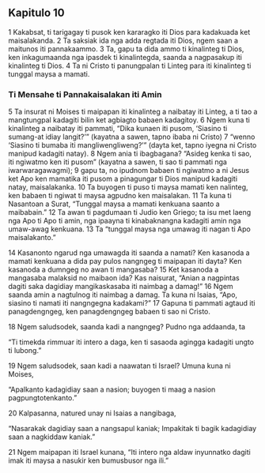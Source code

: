 Kapitulo 10
-----------

1 Kakabsat, ti tarigagay ti pusok ken kararagko iti Dios para kadakuada ket maisalakanda.
2 Ta saksiak ida nga adda regtada iti Dios, ngem saan a maitunos iti pannakaammo.
3 Ta, gapu ta dida ammo ti kinalinteg ti Dios, ken inkagumaanda nga ipasdek ti kinalintegda, saanda a nagpasakup iti kinalinteg ti Dios.
4 Ta ni Cristo ti panungpalan ti Linteg para iti kinalinteg ti tunggal maysa a mamati.

### Ti Mensahe ti Pannakaisalakan iti Amin

5 Ta insurat ni Moises ti maipapan iti kinalinteg a naibatay iti Linteg, a ti tao a mangtungpal kadagiti bilin ket agbiagto babaen kadagitoy.
6 Ngem kuna ti kinalinteg a naibatay iti pammati, “Dika kunaen iti pusom, ‘Siasino ti sumang-at idiay langit?’” (kayatna a sawen, tapno ibaba ni Cristo)
7 “wenno ‘Siasino ti bumaba iti mangliwengliweng?’” (dayta ket, tapno iyegna ni Cristo manipud kadagiti natay).
8 Ngem ania ti ibagbagana? “Asideg kenka ti sao, iti ngiwatmo ken iti pusom” (kayatna a sawen, ti sao ti pammati nga iwarwaragawagmi);
9 gapu ta, no ipudnom babaen ti ngiwatmo a ni Jesus ket Apo ken mamatika iti pusom a pinagungar ti Dios manipud kadagiti natay, maisalakanka.
10 Ta buyogen ti puso ti maysa mamati ken nalinteg, ken babaen ti ngiwat ti maysa agpudno ken maisalakan.
11 Ta kuna ti Nasantoan a Surat, “Tunggal maysa a mamati kenkuana saanto a maibabain.”
12 Ta awan ti pagdumaan ti Judio ken Griego; ta isu met laeng nga Apo ti Apo ti amin, nga ipaayna ti kinabaknangna kadagiti amin nga umaw-awag kenkuana.
13 Ta “tunggal maysa nga umawag iti nagan ti Apo maisalakanto.”

14 Kasanonto ngarud nga umawagda iti saanda a namati? Ken kasanoda a mamati kenkuana a dida pay pulos nangngeg ti maipapan iti dayta? Ken kasanoda a dumngeg no awan ti mangasaba?
15 Ket kasanoda a mangasaba malaksid no maibaon ida? Kas naisurat, “Anian a nagpintas dagiti saka dagidiay mangikaskasaba iti naimbag a damag!”
16 Ngem saanda amin a nagtulnog iti naimbag a damag. Ta kuna ni Isaias, “Apo, siasino ti namati iti nangngegna kadakami?”
17 Gapuna ti pammati agtaud iti panagdengngeg, ken panagdengngeg babaen ti sao ni Cristo.

18 Ngem saludsodek, saanda kadi a nangngeg? Pudno nga addaanda, ta

“Ti timekda rimmuar iti intero a daga, ken ti sasaoda agingga kadagiti ungto ti lubong.”

19 Ngem saludsodek, saan kadi a naawatan ti Israel? Umuna kuna ni Moises,

“Apalkanto kadagidiay saan a nasion;
     buyogen ti maag a nasion pagpungtotenkanto.”

20 Kalpasanna, natured unay ni Isaias a nangibaga,

“Nasarakak dagidiay saan a nangsapul kaniak;
     Impakitak ti bagik kadagidiay saan a nagkiddaw kaniak.”

21 Ngem maipapan iti Israel kunana, “Iti intero nga aldaw inyunnatko dagiti imak iti maysa a nasukir ken bumusbusor nga ili.”

